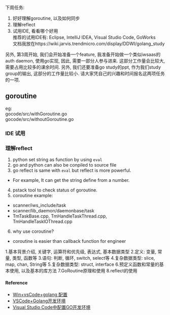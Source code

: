 下周任务:   
1. 好好理解goroutine, 以及如何同步   
2. 理解reflect   
3. 试用IDE, 看看哪个好用   
推荐的试用IDE有: Eclipse, IntelliJ IDEA, Visual Studio Code, GoWorks   
文档我放在https://wiki.jarvis.trendmicro.com/display/DDWI/golang_study   

另外, 第3周开始, 我们会开始准备一个feature, 我准备开始做一个类似iwsaas的auth daemon, 使用go实现, 因此, 需要一部分人参与进来. 这部分工作量会比较大, 需要占用比较多的课余时间. 另外, 我们还要准备go study的ppt, 作为我们study group的输出, 这部分的工作量比较小. 请大家凭自己的兴趣和时间报名这两项任务的一项.   

## goroutine  
eg:  
gocode/src/withGoroutine.go  
gocode/src/withoutGoroutine.go  

### IDE 试用  
### 理解reflect  
1. python set string as function by using `eval`  
2. go and python can also be conpiled to source file  
3. go reflect is same with `eval` but reflect is more powerful. 
- For example, It can get the string define from a number.  
4. pstack tool to check status of goroutine.   
5. coroutine example:    
- scanner/iws_include/task   
- scanner/lib_daemon/daemonbase/task   
- TmTaskBase.cpp, TmHandleTaskThread.cpp, TmHandleTaskIOThread.cpp  
6. why use coroutine?  
- coroutine is easier than callback function for engineer     

1.基本背景介绍, 关键字, 运算符和优先级, 表达式, 基本数据类型
2.定义: 变量, 常量, 类型, 函数等
3.语句: 判断, 循环, switch, select等
4.复杂数据类型: slice, map, chan, String等
5.复杂数据类型: struct, interface
6.预定义函数和常量的基本使用, 以及基本的库方法
7.GoRoutine原理和使用
8.reflect的使用

#### Reference  
- [Win+vsCode+golang 配置](http://www.jianshu.com/p/b8810bbbd068)  
- [VSCode+Golang开发环境](http://dreamlikes.cn/archives/717)  
- [Visual Studio Code中配置GO开发环境 ](https://studygolang.com/articles/6590)  
